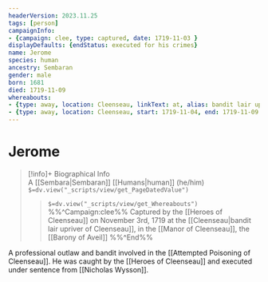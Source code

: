 ```yaml
---
headerVersion: 2023.11.25
tags: [person]
campaignInfo: 
- {campaign: clee, type: captured, date: 1719-11-03 }
displayDefaults: {endStatus: executed for his crimes}
name: Jerome
species: human
ancestry: Sembaran
gender: male
born: 1681
died: 1719-11-09
whereabouts:
- {type: away, location: Cleenseau, linkText: at, alias: bandit lair upriver of Cleenseau, start: 1719-10-01, end: 1719-11-03 }
- {type: away, location: Cleenseau, start: 1719-11-04, end: 1719-11-09 }
---
```

# Jerome
>[!info]+ Biographical Info  
> A [[Sembara|Sembaran]] [[Humans|human]] (he/him)  
> `$=dv.view("_scripts/view/get_PageDatedValue")`  
>> `$=dv.view("_scripts/view/get_Whereabouts")`  
>> %%^Campaign:clee%% Captured by the [[Heroes of Cleenseau]] on November 3rd, 1719 at the [[Cleenseau|bandit lair upriver of Cleenseau]], in the [[Manor of Cleenseau]], the [[Barony of Aveil]] %%^End%%

A professional outlaw and bandit involved in the [[Attempted Poisoning of Cleenseau]]. He was caught by the [[Heroes of Cleenseau]] and executed under sentence from [[Nicholas Wysson]]. 